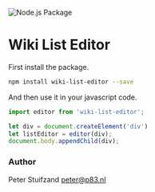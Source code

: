![Node.js Package](https://github.com/pstuifzand/list-editor/workflows/Node.js%20Package/badge.svg)

# Wiki List Editor

First install the package.

```bash
npm install wiki-list-editor --save
```

And then use it in your javascript code.

```js
import editor from 'wiki-list-editor';

let div = document.createElement('div')
let listEditor = editor(div);
document.body.appendChild(div);
```

### Author

Peter Stuifzand <peter@p83.nl>
